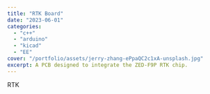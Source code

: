 ```yaml
---
title: "RTK Board"
date: "2023-06-01"
categories:
  - "c++"
  - "arduino"
  - "kicad"
  - "EE"
cover: "/portfolio/assets/jerry-zhang-ePpaQC2c1xA-unsplash.jpg"
excerpt: A PCB designed to integrate the ZED-F9P RTK chip.
---
```



RTK